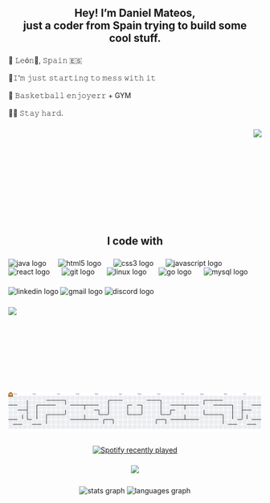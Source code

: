 <h2 align="center">Hey! I’m Daniel Mateos,<br>just a coder from Spain trying to build some <br>cool stuff.</h2>

###

<p align="left">📍 𝙻𝚎ó𝚗🦁, 𝚂𝚙𝚊𝚒𝚗 🇪🇸<br><br>🥶𝙸'𝚖 𝚓𝚞𝚜𝚝 𝚜𝚝𝚊𝚛𝚝𝚒𝚗𝚐 𝚝𝚘 𝚖𝚎𝚜𝚜 𝚠𝚒𝚝𝚑 𝚒𝚝<br><br>🏀 𝙱𝚊𝚜𝚔𝚎𝚝𝚋𝚊𝚕𝚕 𝚎𝚗𝚓𝚘𝚢𝚎𝚛𝚛 + GYM<br><br>💪🏻 𝚂𝚝𝚊𝚢 𝚑𝚊𝚛𝚍.</p>

###

<img align="right" height="180" src="https://camo.githubusercontent.com/1f40f91b2141bed99ea95a9adc5ea206b9b42eeccc77e35d55f0779f0d48e3a4/68747470733a2f2f6d656469612e74656e6f722e636f6d2f49485f546b414332645151414141414d2f746573742e676966"  />

###

<br clear="both">

<h2 align="center">I code with</h2>

###

<div align="left">
  <img src="https://cdn.jsdelivr.net/gh/devicons/devicon/icons/java/java-original.svg" height="45" alt="java logo"  />
  <img width="16" />
  <img src="https://cdn.jsdelivr.net/gh/devicons/devicon/icons/html5/html5-original.svg" height="45" alt="html5 logo"  />
  <img width="16" />
  <img src="https://cdn.jsdelivr.net/gh/devicons/devicon/icons/css3/css3-original.svg" height="45" alt="css3 logo"  />
  <img width="16" />
  <img src="https://cdn.jsdelivr.net/gh/devicons/devicon/icons/javascript/javascript-original.svg" height="45" alt="javascript logo"  />
  <img width="16" />
  <img src="https://cdn.jsdelivr.net/gh/devicons/devicon/icons/react/react-original.svg" height="45" alt="react logo"  />
  <img width="16" />
  <img src="https://cdn.jsdelivr.net/gh/devicons/devicon/icons/git/git-original.svg" height="45" alt="git logo"  />
  <img width="16" />
  <img src="https://cdn.jsdelivr.net/gh/devicons/devicon/icons/linux/linux-original.svg" height="45" alt="linux logo"  />
  <img width="16" />
  <img src="https://cdn.jsdelivr.net/gh/devicons/devicon/icons/go/go-original.svg" height="45" alt="go logo"  />
  <img width="16" />
  <img src="https://cdn.jsdelivr.net/gh/devicons/devicon/icons/mysql/mysql-original.svg" height="45" alt="mysql logo"  />
</div>

###

<div align="left">
  <img src="https://img.shields.io/static/v1?message=LinkedIn&logo=linkedin&label=&color=0077B5&logoColor=white&labelColor=&style=for-the-badge" height="42" alt="linkedin logo"  />
  <img src="https://img.shields.io/static/v1?message=Gmail&logo=gmail&label=&color=FF0000&logoColor=white&labelColor=&style=for-the-badge" height="42" alt="gmail logo"  />
  <img src="https://img.shields.io/static/v1?message=Discord&logo=discord&label=&color=7289DA&logoColor=white&labelColor=&style=for-the-badge" height="42" alt="discord logo"  />
</div>

###

<img align="left" height="170" src="https://media2.giphy.com/media/v1.Y2lkPTc5MGI3NjExdGE3bDZqOGk5c3V5ZzU4MWZscDA1ZjZlaHc1NzZscW54dmpjOG5tbiZlcD12MV9pbnRlcm5hbF9naWZfYnlfaWQmY3Q9Zw/q5hVhkKwKHDuo/giphy.gif"  />

###

<br clear="both">

<picture>
  <source media="(prefers-color-scheme: dark)" srcset="https://raw.githubusercontent.com/Damaro684/Damaro684/output/pacman-contribution-graph-dark.svg">
  <source media="(prefers-color-scheme: light)" srcset="https://raw.githubusercontent.com/Damaro684/Damaro684/output/pacman-contribution-graph.svg">
  <img alt="pacman contribution graph" src="https://raw.githubusercontent.com/Damaro684/Damaro684/output/pacman-contribution-graph.svg">
</picture>

###

<div align="center">
  <a href="https://open.spotify.com/user/iwk2eparw409gxqc12e4tvdv4">
    <img src="https://spotify-recently-played-readme.vercel.app/api?user=iwk2eparw409gxqc12e4tvdv4&count=6" alt="Spotify recently played"  />
  </a>
</div>

###

<div align="center">
  <img src="https://profile-counter.glitch.me/Damaro684/count.svg?"  />
</div>

###

<div align="center">
  <img src="https://github-readme-stats.vercel.app/api?username=Damaro684&hide_title=false&hide_rank=false&show_icons=true&include_all_commits=true&count_private=true&disable_animations=false&theme=tokyonight&locale=en&hide_border=true&order=1" height="150" alt="stats graph"  />
  <img src="https://github-readme-stats.vercel.app/api/top-langs?username=Damaro684&locale=en&hide_title=false&layout=compact&card_width=320&langs_count=5&theme=radical&hide_border=true&order=2" height="150" alt="languages graph"  />
</div>

###
